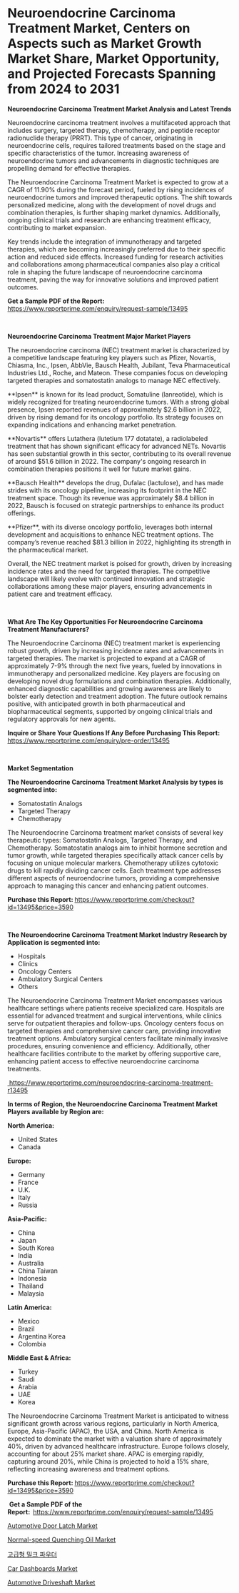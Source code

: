 <p><h1>Neuroendocrine Carcinoma Treatment Market, Centers on Aspects such as Market Growth Market Share, Market Opportunity, and Projected Forecasts Spanning from 2024 to 2031</h1></p><p><strong>Neuroendocrine Carcinoma Treatment Market Analysis and Latest Trends</strong></p>
<p><p>Neuroendocrine carcinoma treatment involves a multifaceted approach that includes surgery, targeted therapy, chemotherapy, and peptide receptor radionuclide therapy (PRRT). This type of cancer, originating in neuroendocrine cells, requires tailored treatments based on the stage and specific characteristics of the tumor. Increasing awareness of neuroendocrine tumors and advancements in diagnostic techniques are propelling demand for effective therapies. </p><p>The Neuroendocrine Carcinoma Treatment Market is expected to grow at a CAGR of 11.90% during the forecast period, fueled by rising incidences of neuroendocrine tumors and improved therapeutic options. The shift towards personalized medicine, along with the development of novel drugs and combination therapies, is further shaping market dynamics. Additionally, ongoing clinical trials and research are enhancing treatment efficacy, contributing to market expansion.</p><p>Key trends include the integration of immunotherapy and targeted therapies, which are becoming increasingly preferred due to their specific action and reduced side effects. Increased funding for research activities and collaborations among pharmaceutical companies also play a critical role in shaping the future landscape of neuroendocrine carcinoma treatment, paving the way for innovative solutions and improved patient outcomes.</p></p>
<p><strong>Get a Sample PDF of the Report:&nbsp;</strong> <a href="https://www.reportprime.com/enquiry/request-sample/13495">https://www.reportprime.com/enquiry/request-sample/13495</a></p>
<p>&nbsp;</p>
<p><strong>Neuroendocrine Carcinoma Treatment Major Market Players</strong></p>
<p><p>The neuroendocrine carcinoma (NEC) treatment market is characterized by a competitive landscape featuring key players such as Pfizer, Novartis, Chiasma, Inc., Ipsen, AbbVie, Bausch Health, Jubilant, Teva Pharmaceutical Industries Ltd., Roche, and Mateon. These companies focus on developing targeted therapies and somatostatin analogs to manage NEC effectively.</p><p>**Ipsen** is known for its lead product, Somatuline (lanreotide), which is widely recognized for treating neuroendocrine tumors. With a strong global presence, Ipsen reported revenues of approximately $2.6 billion in 2022, driven by rising demand for its oncology portfolio. Its strategy focuses on expanding indications and enhancing market penetration.</p><p>**Novartis** offers Lutathera (lutetium 177 dotatate), a radiolabeled treatment that has shown significant efficacy for advanced NETs. Novartis has seen substantial growth in this sector, contributing to its overall revenue of around $51.6 billion in 2022. The company's ongoing research in combination therapies positions it well for future market gains.</p><p>**Bausch Health** develops the drug, Dufalac (lactulose), and has made strides with its oncology pipeline, increasing its footprint in the NEC treatment space. Though its revenue was approximately $8.4 billion in 2022, Bausch is focused on strategic partnerships to enhance its product offerings.</p><p>**Pfizer**, with its diverse oncology portfolio, leverages both internal development and acquisitions to enhance NEC treatment options. The company’s revenue reached $81.3 billion in 2022, highlighting its strength in the pharmaceutical market.</p><p>Overall, the NEC treatment market is poised for growth, driven by increasing incidence rates and the need for targeted therapies. The competitive landscape will likely evolve with continued innovation and strategic collaborations among these major players, ensuring advancements in patient care and treatment efficacy.</p></p>
<p>&nbsp;</p>
<p><strong>What Are The Key Opportunities For Neuroendocrine Carcinoma Treatment Manufacturers?</strong></p>
<p><p>The Neuroendocrine Carcinoma (NEC) treatment market is experiencing robust growth, driven by increasing incidence rates and advancements in targeted therapies. The market is projected to expand at a CAGR of approximately 7-9% through the next five years, fueled by innovations in immunotherapy and personalized medicine. Key players are focusing on developing novel drug formulations and combination therapies. Additionally, enhanced diagnostic capabilities and growing awareness are likely to bolster early detection and treatment adoption. The future outlook remains positive, with anticipated growth in both pharmaceutical and biopharmaceutical segments, supported by ongoing clinical trials and regulatory approvals for new agents.</p></p>
<p><strong>Inquire or Share Your Questions If Any Before Purchasing This Report:</strong> <a href="https://www.reportprime.com/enquiry/pre-order/13495">https://www.reportprime.com/enquiry/pre-order/13495</a></p>
<p>&nbsp;</p>
<p><strong>Market Segmentation</strong></p>
<p><strong>The Neuroendocrine Carcinoma Treatment Market Analysis by types is segmented into:</strong></p>
<p><ul><li>Somatostatin Analogs</li><li>Targeted Therapy</li><li>Chemotherapy</li></ul></p>
<p><p>The Neuroendocrine Carcinoma treatment market consists of several key therapeutic types: Somatostatin Analogs, Targeted Therapy, and Chemotherapy. Somatostatin analogs aim to inhibit hormone secretion and tumor growth, while targeted therapies specifically attack cancer cells by focusing on unique molecular markers. Chemotherapy utilizes cytotoxic drugs to kill rapidly dividing cancer cells. Each treatment type addresses different aspects of neuroendocrine tumors, providing a comprehensive approach to managing this cancer and enhancing patient outcomes.</p></p>
<p><strong>Purchase this Report:&nbsp;</strong><a href="https://www.reportprime.com/checkout?id=13495&price=3590">https://www.reportprime.com/checkout?id=13495&price=3590</a></p>
<p>&nbsp;</p>
<p><strong>The Neuroendocrine Carcinoma Treatment Market Industry Research by Application is segmented into:</strong></p>
<p><ul><li>Hospitals</li><li>Clinics</li><li>Oncology Centers</li><li>Ambulatory Surgical Centers</li><li>Others</li></ul></p>
<p><p>The Neuroendocrine Carcinoma Treatment Market encompasses various healthcare settings where patients receive specialized care. Hospitals are essential for advanced treatment and surgical interventions, while clinics serve for outpatient therapies and follow-ups. Oncology centers focus on targeted therapies and comprehensive cancer care, providing innovative treatment options. Ambulatory surgical centers facilitate minimally invasive procedures, ensuring convenience and efficiency. Additionally, other healthcare facilities contribute to the market by offering supportive care, enhancing patient access to effective neuroendocrine carcinoma treatments.</p></p>
<p><a href="https://www.reportprime.com/neuroendocrine-carcinoma-treatment-r13495">&nbsp;https://www.reportprime.com/neuroendocrine-carcinoma-treatment-r13495</a></p>
<p><strong>In terms of Region, the Neuroendocrine Carcinoma Treatment Market Players available by Region are:</strong></p>
<p>
    <p> <strong> North America: </strong>
        <ul>
            <li>United States</li>
            <li>Canada</li>
        </ul>
        </p> 
    <p> <strong> Europe: </strong>
        <ul>
            <li>Germany</li>
            <li>France</li>
            <li>U.K.</li>
            <li>Italy</li>
            <li>Russia</li>
        </ul>
        </p> 
    <p> <strong> Asia-Pacific: </strong>
        <ul>
            <li>China</li>
            <li>Japan</li>
            <li>South Korea</li>
            <li>India</li>
            <li>Australia</li>
            <li>China Taiwan</li>
            <li>Indonesia</li>
            <li>Thailand</li>
            <li>Malaysia</li>
        </ul>
        </p> 
    <p> <strong> Latin America: </strong>
        <ul>
            <li>Mexico</li>
            <li>Brazil</li>
            <li>Argentina Korea</li>
            <li>Colombia</li>
        </ul>
        </p> 
    <p> <strong> Middle East & Africa: </strong>
        <ul>
            <li>Turkey</li>
            <li>Saudi</li>
            <li>Arabia</li>
            <li>UAE</li>
            <li>Korea</li>
        </ul>
    </p>
    </p>
<p><p>The Neuroendocrine Carcinoma Treatment Market is anticipated to witness significant growth across various regions, particularly in North America, Europe, Asia-Pacific (APAC), the USA, and China. North America is expected to dominate the market with a valuation share of approximately 40%, driven by advanced healthcare infrastructure. Europe follows closely, accounting for about 25% market share. APAC is emerging rapidly, capturing around 20%, while China is projected to hold a 15% share, reflecting increasing awareness and treatment options.</p></p>
<p><strong>Purchase this Report: </strong><a href="https://www.reportprime.com/checkout?id=13495&price=3590">https://www.reportprime.com/checkout?id=13495&price=3590</a></p>
<p>&nbsp;<strong>Get a Sample PDF of the Report:&nbsp;&nbsp;</strong><a href="https://www.reportprime.com/enquiry/request-sample/13495">https://www.reportprime.com/enquiry/request-sample/13495</a></p>
<p><strong></strong></p>
<p><p><a href="https://www.linkedin.com/pulse/how-regional-global-trends-shaping-automotive-door-latch-market-i4jlf?trackingId=DN5FJBUTSHqG9RfZ0%2B7rLA%3D%3D">Automotive Door Latch Market</a></p><p><a href="https://medium.com/@ikeschumm18/what-is-normal-speed-quenching-oil-market-b32d4200cad7">Normal-speed Quenching Oil Market</a></p><p><a href="https://medium.com/@luigispence46/%EC%84%B8%EA%B3%84-high-end-milk-powder-market-%EC%9D%80-2024%EC%97%90%EC%84%9C-2031%EB%A1%9C-%EC%97%B0%ED%8F%89%EA%B7%A0-%EC%A6%9D%EA%B0%80%EC%9C%A8%EC%9D%84-%EB%B3%B4%EC%9D%BC-%EA%B2%83%EC%9C%BC%EB%A1%9C-%EC%98%88%EC%83%81%EB%90%A9%EB%8B%88%EB%8B%A4-585065d39aaf?postPublishedType=initial">고급형 밀크 파우더</a></p><p><a href="https://issuu.com/reportprime-2/docs/car-dashboards-market-size-2030.ppt_4c46d490470c3c">Car Dashboards Market</a></p><p><a href="https://www.linkedin.com/pulse/global-market-pulse-trends-growth-analysis-automotive-driveshaft-cfh3f?trackingId=9Wp%2B7k34S0yZ6myWNcyrsA%3D%3D">Automotive Driveshaft Market</a></p></p>